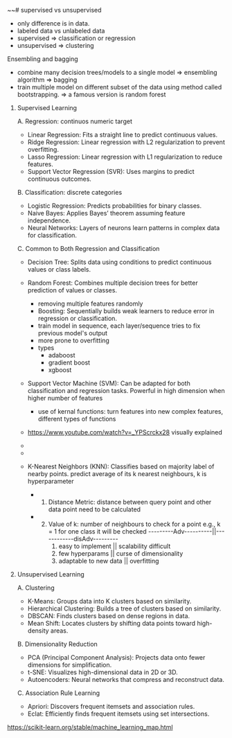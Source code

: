 ~~# supervised vs unsupervised
- only difference is in data. 
- labeled data vs unlabeled data
- supervised => classification or regression 
- unsupervised => clustering 

Ensembling and bagging 
- combine many decision trees/models to a single model => ensembling algorithm => bagging 
- train multiple model on different subset of the data using method called bootstrapping. => a famous version is random forest

1. Supervised Learning

   A. Regression: continuos numeric target
      - Linear Regression: Fits a straight line to predict continuous values.
      - Ridge Regression: Linear regression with L2 regularization to prevent overfitting.
      - Lasso Regression: Linear regression with L1 regularization to reduce features.
      - Support Vector Regression (SVR): Uses margins to predict continuous outcomes.

   B. Classification: discrete categories 
      - Logistic Regression: Predicts probabilities for binary classes.
      - Naive Bayes: Applies Bayes’ theorem assuming feature independence.
      - Neural Networks: Layers of neurons learn patterns in complex data for classification.

   C. Common to Both Regression and Classification
      - Decision Tree: Splits data using conditions to predict continuous values or class labels.
      - Random Forest: Combines multiple decision trees for better prediction of values or classes.
        - removing multiple features randomly
        - Boosting: Sequentially builds weak learners to reduce error in regression or classification.
        - train model in sequence, each layer/sequence tries to fix previous model's output
        - more prone to overfitting 
        - types
          - adaboost 
          - gradient boost
          - xgboost 
          
      - Support Vector Machine (SVM): Can be adapted for both classification and regression tasks. Powerful in high dimension when higher number of features
        - use of kernal functions: turn features into new complex features, different types of functions
      - https://www.youtube.com/watch?v=_YPScrckx28 visually explained 
      - 
      - 
   

      - K-Nearest Neighbors (KNN): Classifies based on majority label of nearby points. predict average of its k nearest neighbours, k is hyperparameter 
        - 1. Distance Metric: distance between query point and other data point need to be calculated
        - 2. Value of k: number of neighbours to check for a point e.g., k = 1 for one class it will be checked
               ---------Adv----------||------------disAdv---------
              1. easy to implement   || scalability difficult
              2. few hyperparams     || curse of dimensionality 
              3. adaptable to new data ||  overfitting
        
                      


2. Unsupervised Learning

   A. Clustering
      - K-Means: Groups data into K clusters based on similarity.
      - Hierarchical Clustering: Builds a tree of clusters based on similarity.
      - DBSCAN: Finds clusters based on dense regions in data.
      - Mean Shift: Locates clusters by shifting data points toward high-density areas.

   B. Dimensionality Reduction
      - PCA (Principal Component Analysis): Projects data onto fewer dimensions for simplification.
      - t-SNE: Visualizes high-dimensional data in 2D or 3D.
      - Autoencoders: Neural networks that compress and reconstruct data.

   C. Association Rule Learning
      - Apriori: Discovers frequent itemsets and association rules.
      - Eclat: Efficiently finds frequent itemsets using set intersections.



https://scikit-learn.org/stable/machine_learning_map.html